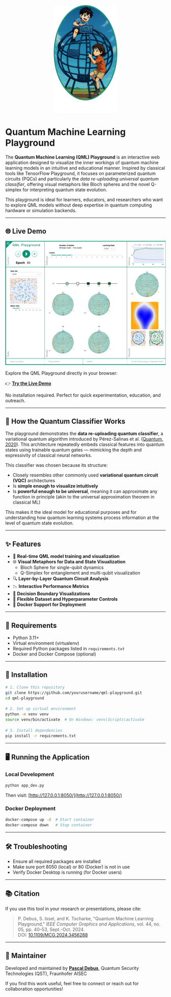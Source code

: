 <p align="center">
  <img src="QMLPG_Visual.png" alt="QML Playground Illustration" width="200"/>
</p>

# Quantum Machine Learning Playground

The **Quantum Machine Learning (QML) Playground** is an interactive web application designed to visualize the inner workings of quantum machine learning models in an intuitive and educational manner. Inspired by classical tools like TensorFlow Playground, it focuses on parameterized quantum circuits (PQCs) and particularly the *data re-uploading universal quantum classifier*, offering visual metaphors like Bloch spheres and the novel Q-simplex for interpreting quantum state evolution.

This playground is ideal for learners, educators, and researchers who want to explore QML models without deep expertise in quantum computing hardware or simulation backends.

---

## 🌐 Live Demo
<p align="center">
  <img src="QMLPG_GUI.png" alt="Screenshot of the QML Playground" width="700"/>
</p>
Explore the QML Playground directly in your browser:

👉 **[Try the Live Demo](https://websites.fraunhofer.de/qml-playground/)**

No installation required. Perfect for quick experimentation, education, and outreach.

---

## 🧠 How the Quantum Classifier Works

The playground demonstrates the **data re-uploading quantum classifier**, a variational quantum algorithm introduced by Pérez-Salinas et al. ([Quantum, 2020](https://quantum-journal.org/papers/q-2020-02-06-226/)). This architecture repeatedly embeds classical features into quantum states using trainable quantum gates — mimicking the depth and expressivity of classical neural networks.

This classifier was chosen because its structure:

- Closely resembles other commonly used **variational quantum circuit (VQC)** architectures  
- Is **simple enough to visualize intuitively**  
- Is **powerful enough to be universal**, meaning it can approximate any function in principle (akin to the universal approximation theorem in classical ML)

This makes it the ideal model for educational purposes and for understanding how quantum learning systems process information at the level of quantum state evolution.

---

## ✨ Features

* 🧠 **Real-time QML model training and visualization**
* 🌐 **Visual Metaphors for Data and State Visualization**
  * Bloch Sphere for single-qubit dynamics  
  * Q-Simplex for entanglement and multi-qubit visualization
* 🔍 **Layer-by-Layer Quantum Circuit Analysis**
* 📉 **Interactive Performance Metrics**
* 🎯 **Decision Boundary Visualizations**
* 🧪 **Flexible Dataset and Hyperparameter Controls**
* 🐳 **Docker Support for Deployment**

---

## 🔧 Requirements

* Python 3.11+  
* Virtual environment (virtualenv)  
* Required Python packages listed in `requirements.txt`  
* Docker and Docker Compose (optional)

---

## 🚀 Installation

```bash
# 1. Clone this repository
git clone https://github.com/yourusername/qml-playground.git
cd qml-playground

# 2. Set up virtual environment
python -m venv venv
source venv/bin/activate  # On Windows: venv\Scripts\activate

# 3. Install dependencies
pip install -r requirements.txt
```

---

## 🖥️ Running the Application

### Local Development

```bash
python app_dev.py
```

Then visit: [http://127.0.0.1:8050/](http://127.0.0.1:8050/)

### Docker Deployment

```bash
docker-compose up -d  # Start container
docker-compose down   # Stop container
```

---

## 🛠 Troubleshooting

* Ensure all required packages are installed  
* Make sure port 8050 (local) or 80 (Docker) is not in use  
* Verify Docker Desktop is running (for Docker users)

---

## 📚 Citation

If you use this tool in your research or presentations, please cite:

> P. Debus, S. Issel, and K. Tscharke, "Quantum Machine Learning Playground," *IEEE Computer Graphics and Applications*, vol. 44, no. 05, pp. 40–53, Sept.-Oct. 2024.  
> DOI: [10.1109/MCG.2024.3456288](https://doi.ieeecomputersociety.org/10.1109/MCG.2024.3456288)

---

## 🙋 Maintainer

Developed and maintained by **[Pascal Debus](https://github.com/pdebus)**, Quantum Security Technologies (QST), Fraunhofer AISEC

If you find this work useful, feel free to connect or reach out for collaboration opportunities!
